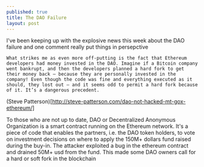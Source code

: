 ```yaml
---
published: true
title: The DAO Failure
layout: post
---
```

 I've been keeping up with the explosive news this week about the DAO failure and one comment really put things in persepctive

````
What strikes me as even more off-putting is the fact that Ethereum developers had money invested in the DAO. Imagine if a Bitcoin company went bankrupt, and then the developers planned a hard fork to get their money back – because they are personally invested in the company! Even though the code was fine and everything executed as it should, they lost out – and it seems odd to permit a hard fork because of it. It’s a dangerous precedent.
````

(Steve Patterson)[http://steve-patterson.com/dao-not-hacked-mt-gox-ethereum/]

 To those who are not up to date, DAO or Decentralized Anonymous Organization is a smart contract running on the Ethereum network. It's a piece of code that enables the partners, i.e. the DAO token holders, to vote on investment decisions on where to apply the 150M+ dollars fund raised during the buy-in. 
 The attacker exploited a bug in the ethereum contract and drained 50M+ usd from the fund. This made some DAO owners call for a hard or soft fork in the blockchain 